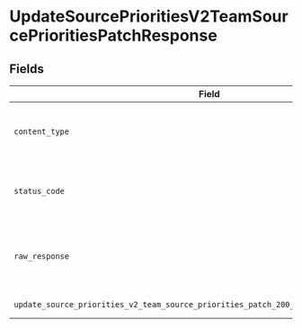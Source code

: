 # UpdateSourcePrioritiesV2TeamSourcePrioritiesPatchResponse


## Fields

| Field                                                                                                                                                                       | Type                                                                                                                                                                        | Required                                                                                                                                                                    | Description                                                                                                                                                                 |
| --------------------------------------------------------------------------------------------------------------------------------------------------------------------------- | --------------------------------------------------------------------------------------------------------------------------------------------------------------------------- | --------------------------------------------------------------------------------------------------------------------------------------------------------------------------- | --------------------------------------------------------------------------------------------------------------------------------------------------------------------------- |
| `content_type`                                                                                                                                                              | *str*                                                                                                                                                                       | :heavy_check_mark:                                                                                                                                                          | HTTP response content type for this operation                                                                                                                               |
| `status_code`                                                                                                                                                               | *int*                                                                                                                                                                       | :heavy_check_mark:                                                                                                                                                          | HTTP response status code for this operation                                                                                                                                |
| `raw_response`                                                                                                                                                              | [requests.Response](https://requests.readthedocs.io/en/latest/api/#requests.Response)                                                                                       | :heavy_minus_sign:                                                                                                                                                          | Raw HTTP response; suitable for custom response parsing                                                                                                                     |
| `update_source_priorities_v2_team_source_priorities_patch_200_application_json_objects`                                                                                     | List[[UpdateSourcePrioritiesV2TeamSourcePrioritiesPatch200ApplicationJSON](../../models/operations/updatesourceprioritiesv2teamsourceprioritiespatch200applicationjson.md)] | :heavy_minus_sign:                                                                                                                                                          | Successful Response                                                                                                                                                         |